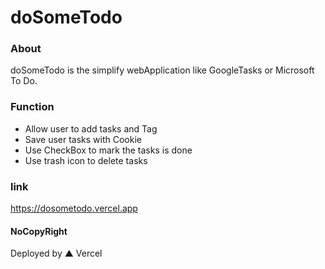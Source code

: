 # doSomeTodo
### About
doSomeTodo is the simplify webApplication like GoogleTasks or Microsoft To Do.
### Function
- Allow user to add tasks and Tag
- Save user tasks with Cookie
- Use CheckBox to mark the tasks is done
- Use trash icon to delete tasks
### link
https://dosometodo.vercel.app

#### NoCopyRight
Deployed by ▲ Vercel
